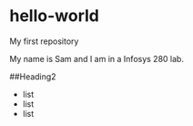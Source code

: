 # hello-world
My first repository

My name is Sam and I am in a Infosys 280 lab.

##Heading2
- list
- list
- list
